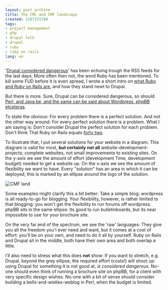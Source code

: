 ```yaml
---
layout: post_archive
title: The CMC and CMF landscape
created: 1167131788
tags:
- project management
- php
- drupal talk
- drupal
- ruby
- ruby on rails
lang: en
---
```

'[Drupal considered dangerous](http://poorbuthappy.com/ease/archives/2006/12/09/3382/drupal-considered-dangerous-for-startups)' has been echoing trough the RSS feeds for the last days. More often then not, the word Ruby has been mentioned. To kill some FUD before it is even spread, I wrote a short intro on [what Ruby and Ruby on Rails are](http://groups.drupal.org/node/2176), and how they stand newt to Drupal.

But there is more. Sure, Drupal can be considered dangerous, so should [Perl, and Java be, and the same can be said about Wordpress, phpBB etceteras](http://www.nicklewis.org/node/898).

To state the obvious: For every problem there is a perfect solution. And not the other way around: For every perfect solution there is a problem. What I am saying is: Don't consider Drupal the perfect solution for each problem. Don't think That Ruby on Rails equals [forty two](http://www.google.com/search?hl=en&q=answer+to+life+the+universe+and+everything).

To illustrate that, I put several solutions for your website in a diagram. This diagram is valid for most, __but certainly not all__ website-development-projects; complete websites, not small improvements to existing sites.
On the y-axis we see the amount of effort (development Time, development budget) needed to get a website up. On the x-axis we see the amount of flexibility we want to have. 
Every "solution" has an area in which it can be deployed, this is marked by an ellipse around the logo of the solution.

![CMF land](http://webschuur.com/sites/webschuur.com/files/cmf_land_0.png)
<!--break-->

Some examples might clarify this a bit better: 
Take a simple blog: wordpress is all ready-to-go for blogging. Your flexibility, however, is rather limited to that blogging: you won't get the flexibility to run forums off wordpress. phpBB  sits in the same ellipse: Its good to run bulletinboards, but its near impossible to use for your brochure site.

On the very far end of the spectrum, we see the 'raw' languages: They give you all the freedom you'l ever need and want, but it comes at a cost of effort: you'll be on your own, and need to do it all by yourself. Ruby on Rails and Drupal sit in the middle, both have their own area and both overlap a little. 

I'll also need to stress what this does __not__ show: If you want to stretch, e.g. Drupal, beyond the grey ellipse, the required effort (costs!) will shoot up: using Drupal for something it is not good at, _is considered dangerous_. No-one should even think of running a brochure site on phpBB, for a client with very specific design wishes. No-one with a bit of sense should consider building a bells-and-wistles-weblog in Perl, when the budget is limited.
